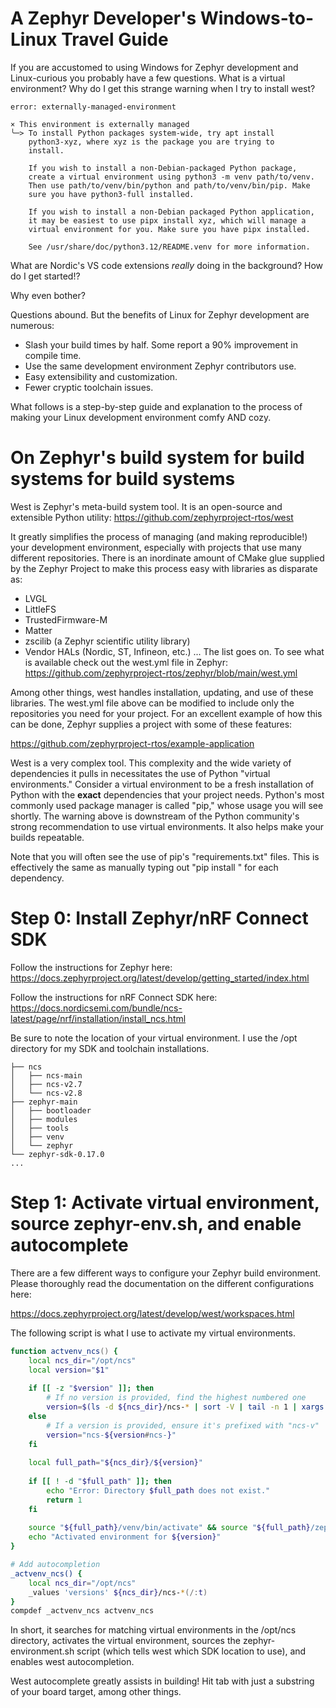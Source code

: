 # A Zephyr Developer's Windows-to-Linux Travel Guide

If you are accustomed to using Windows for Zephyr development and Linux-curious you probably have a few questions.
What is a virtual environment? Why do I get this strange warning when I try to install west?

```
error: externally-managed-environment

× This environment is externally managed
╰─> To install Python packages system-wide, try apt install
    python3-xyz, where xyz is the package you are trying to
    install.
    
    If you wish to install a non-Debian-packaged Python package,
    create a virtual environment using python3 -m venv path/to/venv.
    Then use path/to/venv/bin/python and path/to/venv/bin/pip. Make
    sure you have python3-full installed.
    
    If you wish to install a non-Debian packaged Python application,
    it may be easiest to use pipx install xyz, which will manage a
    virtual environment for you. Make sure you have pipx installed.
    
    See /usr/share/doc/python3.12/README.venv for more information.
```

What are Nordic's VS code extensions *really* doing in the background? How do I get started!?

Why even bother?

Questions abound. But the benefits of Linux for Zephyr development are numerous:
- Slash your build times by half. Some report a 90% improvement in compile time.
- Use the same development environment Zephyr contributors use.
- Easy extensibility and customization.
- Fewer cryptic toolchain issues.

What follows is a step-by-step guide and explanation to the process of making your Linux development environment comfy AND cozy.

# On Zephyr's build system for build systems for build systems
West is Zephyr's meta-build system tool. It is an open-source and extensible Python utility:
https://github.com/zephyrproject-rtos/west

It greatly simplifies the process of managing (and making reproducible!) your development environment, especially with projects that use many different repositories. There is an inordinate amount of CMake glue supplied by the Zephyr Project to make this process easy with libraries as disparate as:
- LVGL
- LittleFS
- TrustedFirmware-M
- Matter
- zscilib (a Zephyr scientific utility library)
- Vendor HALs (Nordic, ST, Infineon, etc.)
... The list goes on. To see what is available check out the west.yml file in Zephyr:
https://github.com/zephyrproject-rtos/zephyr/blob/main/west.yml

Among other things, west handles installation, updating, and use of these libraries. The west.yml file above can be modified to include only the repositories you need for your project. For an excellent example of how this can be done, Zephyr supplies a project with some of these features:

https://github.com/zephyrproject-rtos/example-application

West is a very complex tool. This complexity and the wide variety of dependencies it pulls in necessitates the use of Python "virtual environments." Consider a virtual environment to be a fresh installation of Python with the **exact** dependencies that your project needs. Python's most commonly used package manager is called "pip," whose usage you will see shortly. The warning above is downstream of the Python community's strong recommendation to use virtual environments. It also helps make your builds repeatable.

Note that you will often see the use of pip's "requirements.txt" files. This is effectively the same as manually typing out "pip install <foo>" for each dependency.

# Step 0: Install Zephyr/nRF Connect SDK

Follow the instructions for Zephyr here: https://docs.zephyrproject.org/latest/develop/getting_started/index.html

Follow the instructions for nRF Connect SDK here: https://docs.nordicsemi.com/bundle/ncs-latest/page/nrf/installation/install_ncs.html

Be sure to note the location of your virtual environment. I use the /opt directory for my SDK and toolchain installations. 

```
├── ncs
│   ├── ncs-main
│   ├── ncs-v2.7
│   └── ncs-v2.8
├── zephyr-main
│   ├── bootloader
│   ├── modules
│   ├── tools
│   ├── venv
│   └── zephyr
└── zephyr-sdk-0.17.0
...
```

# Step 1: Activate virtual environment, source zephyr-env.sh, and enable autocomplete

There are a few different ways to configure your Zephyr build environment. Please thoroughly read the documentation on the different configurations here:

https://docs.zephyrproject.org/latest/develop/west/workspaces.html

The following script is what I use to activate my virtual environments.

```zsh
function actvenv_ncs() {
    local ncs_dir="/opt/ncs"
    local version="$1"
    
    if [[ -z "$version" ]]; then
        # If no version is provided, find the highest numbered one
        version=$(ls -d ${ncs_dir}/ncs-* | sort -V | tail -n 1 | xargs basename)
    else
        # If a version is provided, ensure it's prefixed with "ncs-v"
        version="ncs-${version#ncs-}"
    fi
    
    local full_path="${ncs_dir}/${version}"
    
    if [[ ! -d "$full_path" ]]; then
        echo "Error: Directory $full_path does not exist."
        return 1
    fi
    
    source "${full_path}/venv/bin/activate" && source "${full_path}/zephyr/zephyr-env.sh" && source <(west completion zsh)
    echo "Activated environment for ${version}"
}

# Add autocompletion
_actvenv_ncs() {
    local ncs_dir="/opt/ncs"
    _values 'versions' ${ncs_dir}/ncs-*(/:t)
}
compdef _actvenv_ncs actvenv_ncs
```

In short, it searches for matching virtual environments in the /opt/ncs directory, activates the virtual environment, sources the zephyr-environment.sh script (which tells west which SDK location to use), and enables west autocompletion.

West autocomplete greatly assists in building! Hit tab with just a substring of your board target, among other things.

